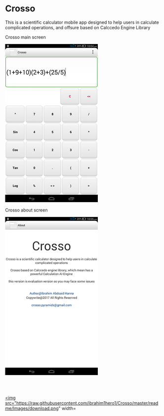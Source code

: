 # Crosso
This is a scientific calculator mobile app designed to help users in calculate complicated operations, and offsure based on Calccedo Engine Library



Crosso main screen
 
![alt tag](https://raw.githubusercontent.com/ibrahim1hero1/Crosso/master/readme/Images/crosso.png)



Crosso about screen
 
![alt tag](https://raw.githubusercontent.com/ibrahim1hero1/Crosso/master/readme/Images/aboutcrosso.png)

<br/><br/>

<a href="https://www.dropbox.com/s/wn4s44vrzy8ekf1/Crosso.apk?dl=0"><img src="https://raw.githubusercontent.com/ibrahim1hero1/Crosso/master/readme/Images/download.png" width=</img></a>
